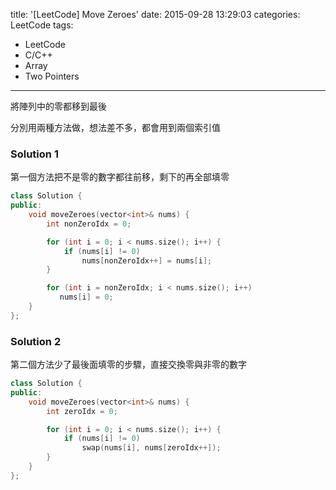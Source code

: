 title: '[LeetCode] Move Zeroes'
date: 2015-09-28 13:29:03
categories: LeetCode
tags:
- LeetCode
- C/C++
- Array
- Two Pointers
---
將陣列中的零都移到最後

<!-- more -->

分別用兩種方法做，想法差不多，都會用到兩個索引值

### Solution 1

第一個方法把不是零的數字都往前移，剩下的再全部填零

```c++
class Solution {
public:
    void moveZeroes(vector<int>& nums) {
        int nonZeroIdx = 0;

        for (int i = 0; i < nums.size(); i++) {
            if (nums[i] != 0)
                nums[nonZeroIdx++] = nums[i];
        }

        for (int i = nonZeroIdx; i < nums.size(); i++)
           nums[i] = 0; 
    }
};
```

### Solution 2

第二個方法少了最後面填零的步驟，直接交換零與非零的數字

```c++
class Solution {
public:
    void moveZeroes(vector<int>& nums) {
        int zeroIdx = 0;

        for (int i = 0; i < nums.size(); i++) {
            if (nums[i] != 0)
                swap(nums[i], nums[zeroIdx++]);
        }
    }
};
```

